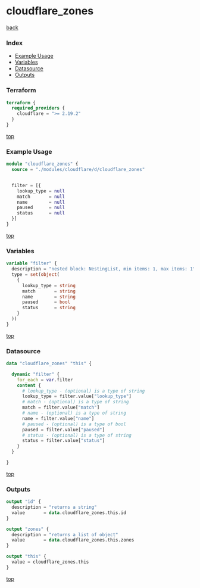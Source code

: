 # cloudflare_zones

[back](../cloudflare.md)

### Index

- [Example Usage](#example-usage)
- [Variables](#variables)
- [Datasource](#datasource)
- [Outputs](#outputs)

### Terraform

```terraform
terraform {
  required_providers {
    cloudflare = ">= 2.19.2"
  }
}
```

[top](#index)

### Example Usage

```terraform
module "cloudflare_zones" {
  source = "./modules/cloudflare/d/cloudflare_zones"


  filter = [{
    lookup_type = null
    match       = null
    name        = null
    paused      = null
    status      = null
  }]
}
```

[top](#index)

### Variables

```terraform
variable "filter" {
  description = "nested block: NestingList, min items: 1, max items: 1"
  type = set(object(
    {
      lookup_type = string
      match       = string
      name        = string
      paused      = bool
      status      = string
    }
  ))
}
```

[top](#index)

### Datasource

```terraform
data "cloudflare_zones" "this" {

  dynamic "filter" {
    for_each = var.filter
    content {
      # lookup_type - (optional) is a type of string
      lookup_type = filter.value["lookup_type"]
      # match - (optional) is a type of string
      match = filter.value["match"]
      # name - (optional) is a type of string
      name = filter.value["name"]
      # paused - (optional) is a type of bool
      paused = filter.value["paused"]
      # status - (optional) is a type of string
      status = filter.value["status"]
    }
  }

}
```

[top](#index)

### Outputs

```terraform
output "id" {
  description = "returns a string"
  value       = data.cloudflare_zones.this.id
}

output "zones" {
  description = "returns a list of object"
  value       = data.cloudflare_zones.this.zones
}

output "this" {
  value = cloudflare_zones.this
}
```

[top](#index)